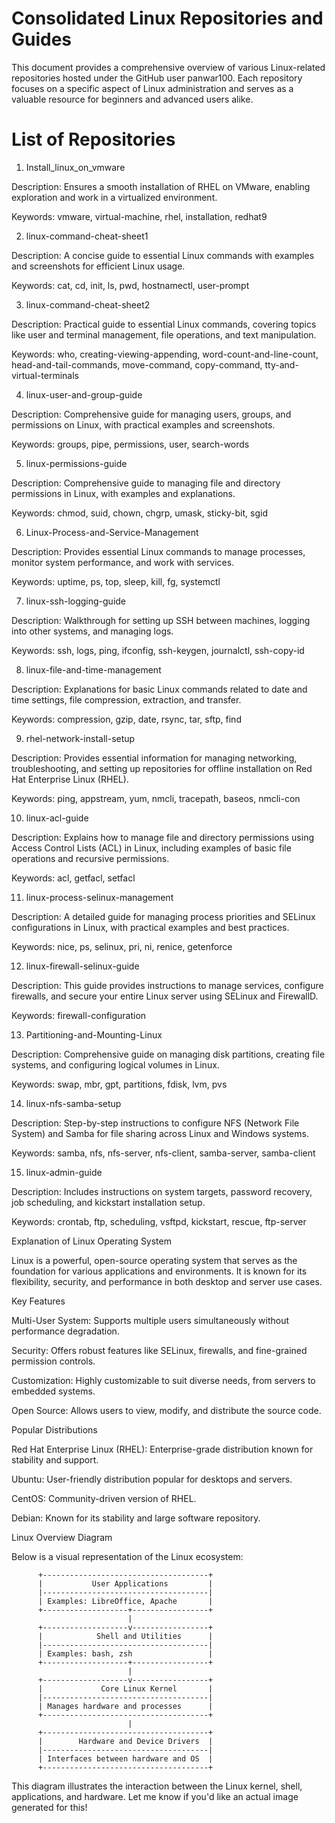 # Consolidated Linux Repositories and Guides

This document provides a comprehensive overview of various Linux-related repositories hosted under the GitHub user panwar100. Each repository focuses on a specific aspect of Linux administration and serves as a valuable resource for beginners and advanced users alike.

# List of Repositories

1. Install_linux_on_vmware

Description: Ensures a smooth installation of RHEL on VMware, enabling exploration and work in a virtualized environment.

Keywords: vmware, virtual-machine, rhel, installation, redhat9

2. linux-command-cheat-sheet1

Description: A concise guide to essential Linux commands with examples and screenshots for efficient Linux usage.

Keywords: cat, cd, init, ls, pwd, hostnamectl, user-prompt

3. linux-command-cheat-sheet2

Description: Practical guide to essential Linux commands, covering topics like user and terminal management, file operations, and text manipulation.

Keywords: who, creating-viewing-appending, word-count-and-line-count, head-and-tail-commands, move-command, copy-command, tty-and-virtual-terminals

4. linux-user-and-group-guide

Description: Comprehensive guide for managing users, groups, and permissions on Linux, with practical examples and screenshots.

Keywords: groups, pipe, permissions, user, search-words

5. linux-permissions-guide

Description: Comprehensive guide to managing file and directory permissions in Linux, with examples and explanations.

Keywords: chmod, suid, chown, chgrp, umask, sticky-bit, sgid

6. Linux-Process-and-Service-Management

Description: Provides essential Linux commands to manage processes, monitor system performance, and work with services.

Keywords: uptime, ps, top, sleep, kill, fg, systemctl

7. linux-ssh-logging-guide

Description: Walkthrough for setting up SSH between machines, logging into other systems, and managing logs.

Keywords: ssh, logs, ping, ifconfig, ssh-keygen, journalctl, ssh-copy-id

8. linux-file-and-time-management

Description: Explanations for basic Linux commands related to date and time settings, file compression, extraction, and transfer.

Keywords: compression, gzip, date, rsync, tar, sftp, find

9. rhel-network-install-setup

Description: Provides essential information for managing networking, troubleshooting, and setting up repositories for offline installation on Red Hat Enterprise Linux (RHEL).

Keywords: ping, appstream, yum, nmcli, tracepath, baseos, nmcli-con

10. linux-acl-guide

Description: Explains how to manage file and directory permissions using Access Control Lists (ACL) in Linux, including examples of basic file operations and recursive permissions.

Keywords: acl, getfacl, setfacl

11. linux-process-selinux-management

Description: A detailed guide for managing process priorities and SELinux configurations in Linux, with practical examples and best practices.

Keywords: nice, ps, selinux, pri, ni, renice, getenforce

12. linux-firewall-selinux-guide

Description: This guide provides instructions to manage services, configure firewalls, and secure your entire Linux server using SELinux and FirewallD.

Keywords: firewall-configuration

13. Partitioning-and-Mounting-Linux

Description: Comprehensive guide on managing disk partitions, creating file systems, and configuring logical volumes in Linux.

Keywords: swap, mbr, gpt, partitions, fdisk, lvm, pvs


14. linux-nfs-samba-setup

Description: Step-by-step instructions to configure NFS (Network File System) and Samba for file sharing across Linux and Windows systems.

Keywords: samba, nfs, nfs-server, nfs-client, samba-server, samba-client

15. linux-admin-guide

Description: Includes instructions on system targets, password recovery, job scheduling, and kickstart installation setup.

Keywords: crontab, ftp, scheduling, vsftpd, kickstart, rescue, ftp-server


Explanation of Linux Operating System

Linux is a powerful, open-source operating system that serves as the foundation for various applications and environments. It is known for its flexibility, security, and performance in both desktop and server use cases.

Key Features

Multi-User System: Supports multiple users simultaneously without performance degradation.

Security: Offers robust features like SELinux, firewalls, and fine-grained permission controls.

Customization: Highly customizable to suit diverse needs, from servers to embedded systems.

Open Source: Allows users to view, modify, and distribute the source code.

Popular Distributions

Red Hat Enterprise Linux (RHEL): Enterprise-grade distribution known for stability and support.

Ubuntu: User-friendly distribution popular for desktops and servers.

CentOS: Community-driven version of RHEL.

Debian: Known for its stability and large software repository.

Linux Overview Diagram

Below is a visual representation of the Linux ecosystem:

          +-------------------------------------+
          |           User Applications         |
          |-------------------------------------|
          | Examples: LibreOffice, Apache       |
          +-------------------+-----------------+
                              |
          +-------------------v-----------------+
          |            Shell and Utilities      |
          |-------------------------------------|
          | Examples: bash, zsh                 |
          +-------------------+-----------------+
                              |
          +-------------------v-----------------+
          |             Core Linux Kernel       |
          |-------------------------------------|
          | Manages hardware and processes      |
          +-------------------------------------+
                              |
          +-------------------------------------+
          |        Hardware and Device Drivers  |
          |-------------------------------------|
          | Interfaces between hardware and OS  |
          +-------------------------------------+

This diagram illustrates the interaction between the Linux kernel, shell, applications, and hardware. Let me know if you'd like an actual image generated for this!

